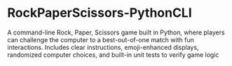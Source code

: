 # RockPaperScissors-PythonCLI
A command-line Rock, Paper, Scissors game built in Python, where players can challenge the computer to a best-out-of-one match with fun interactions. Includes clear instructions, emoji-enhanced displays, randomized computer choices, and built-in unit tests to verify game logic
